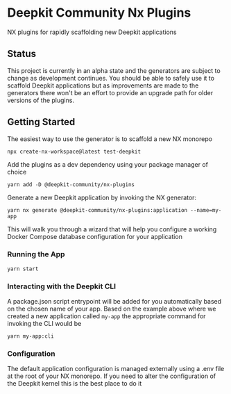 # Deepkit Community Nx Plugins

NX plugins for rapidly scaffolding new Deepkit applications

## Status

This project is currently in an alpha state and the generators are subject to change as development continues.
You should be able to safely use it to scaffold Deepkit applications but as improvements are made to the generators there won't be an effort to provide an upgrade path for older versions of the plugins.

## Getting Started

The easiest way to use the generator is to scaffold a new NX monorepo

```shell
npx create-nx-workspace@latest test-deepkit
```

Add the plugins as a dev dependency using your package manager of choice

```shell
yarn add -D @deepkit-community/nx-plugins
```

Generate a new Deepkit application by invoking the NX generator:
```
yarn nx generate @deepkit-community/nx-plugins:application --name=my-app
```

This will walk you through a wizard that will help you configure a working Docker Compose database configuration for your application

### Running the App
```shell
yarn start
```

### Interacting with the Deepkit CLI
A package.json script entrypoint will be added for you automatically based on the chosen name of your app. Based on the example above where we created a new application called `my-app` the appropriate command for invoking the CLI would be
```shell
yarn my-app:cli
```

### Configuration
The default application configuration is managed externally using a .env file at the root of your NX monorepo. If you need to alter the configuration of the Deepkit kernel this is the best place to do it

